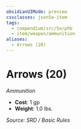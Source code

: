 ```yaml
---
obsidianUIMode: preview
cssclasses: json5e-item
tags:
  - compendium/src/5e/phb
  - item/weapon/ammunition
aliases:
  - Arrows (20)
---
```

# Arrows (20)
*Ammunition*  

- **Cost**: 1 gp
- **Weight**: 1.0 lbs.

*Source: SRD / Basic Rules*
